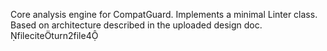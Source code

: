Core analysis engine for CompatGuard. Implements a minimal Linter class. Based on architecture described in the uploaded design doc. fileciteturn2file4
